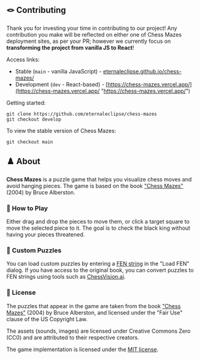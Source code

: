 ## 🪢 Contributing
Thank you for investing your time in contributing to our project! Any contribution you make will be reflected on either one of Chess Mazes deployment sites, as per your PR; however we currently focus on **transforming the project from vanilla JS to React**!

Access links:
- Stable (`main` - vanilla JavaScript) - [eternaleclipse.github.io/chess-mazes/](https://eternaleclipse.github.io/chess-mazes/ "https://eternaleclipse.github.io/chess-mazes/")
- Development (`dev` - React-based) - [https://chess-mazes.vercel.app/](https://chess-mazes.vercel.app/ "https://chess-mazes.vercel.app/")

Getting started:

    git clone https://github.com/eternaleclipse/chess-mazes
    git checkout develop
 To view the stable version of Chess Mazes:

    git checkout main

## ♟️ About

**Chess Mazes**  is a puzzle game that helps you visualize chess moves and avoid hanging pieces.
The game is based on the book  ["Chess Mazes"](https://www.amazon.com/Chess-Mazes-Kind-Puzzle-Everyone/dp/1888690232)  (2004) by Bruce Alberston.

### [](https://github.com/eternaleclipse/chess-mazes#how-to-play) 🤝 How to Play
Either drag and drop the pieces to move them, or click a target square to move the selected piece to it. The goal is to check the black king without having your pieces threatened.

### [](https://github.com/eternaleclipse/chess-mazes#custom-puzzles) 🧩 Custom Puzzles

You can load custom puzzles by entering a  [FEN string](https://en.wikipedia.org/wiki/Forsyth%E2%80%93Edwards_Notation)  in the "Load FEN" dialog. If you have access to the original book, you can convert puzzles to FEN strings using tools such as  [ChessVision.ai](https://chessvision.ai/).

### [](https://github.com/eternaleclipse/chess-mazes#license) 📜 License

The puzzles that appear in the game are taken from the book  ["Chess Mazes"](https://www.amazon.com/Chess-Mazes-Kind-Puzzle-Everyone/dp/1888690232)  (2004) by Bruce Alberston, and licensed under the "Fair Use" clause of the US Copyright Law.

The assets (sounds, images) are licensed under Creative Commons Zero (CC0) and are attributed to their respective creators.

The game implementation is licensed under the  [MIT license](https://opensource.org/license/mit/).
